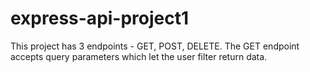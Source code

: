 # express-api-project1
This project has 3 endpoints - GET, POST, DELETE. The GET endpoint accepts query parameters which let the user filter return data.
